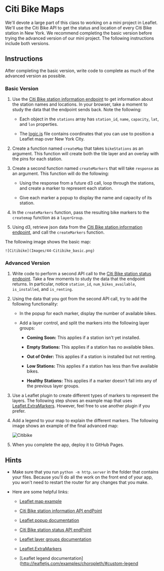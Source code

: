 # Citi Bike Maps

We'll devote a large part of this class to working on a mini project in Leaflet. We'll use the Citi Bike API to get the status and location of every Citi Bike station in New York. We recommend completing the basic version before trying the advanced version of our mini project. The following instructions include both versions.

## Instructions

After completing the basic version, write code to complete as much of the advanced version as possible.

### Basic Version

1. Use the [Citi Bike station information endpoint](https://gbfs.citibikenyc.com/gbfs/en/station_information.json) to get information about the station names and locations. In your browser, take a moment to study the data that the endpoint sends back. Note the following:

    * Each object in the `stations` array has `station_id`, `name`, `capacity`, `lat`, and `lon` properties.

    * The [logic.js](Unsolved/static/js/logic.js) file contains coordinates that you can use to position a Leaflet map over New York City.

2. Create a function named `createMap` that takes `bikeStations` as an argument. This function will create both the tile layer and an overlay with the pins for each station.

3. Create a second function named `createMarkers` that will take `response` as an argument. This function will do the following:

    * Using the response from a future d3 call, loop through the stations, and create a marker to represent each station.

    * Give each marker a popup to display the name and capacity of its station.

4. In the `createMarkers` function, pass the resulting bike markers to the `createmap` function as a `layerGroup`.

5. Using d3, retrieve json data from the [Citi Bike station information endpoint](https://gbfs.citibikenyc.com/gbfs/en/station_information.json), and call the `createMarkers` function.

The following image shows the basic map:

    ![Citibike](Images/44-Citibike_basic.png)

### Advanced Version

1. Write code to perform a second API call to the [Citi Bike station status endpoint](https://gbfs.citibikenyc.com/gbfs/en/station_status.json). Take a few moments to study the data that the endpoint returns. In particular, notice `station_id`, `num_bikes_available`, `is_installed`, and `is_renting`.

2. Using the data that you got from the second API call, try to add the following functionality:

    * In the popup for each marker, display the number of available bikes.

    * Add a layer control, and split the markers into the following layer groups:

        * **Coming Soon:** This applies if a station isn't yet installed.

        * **Empty Stations:** This applies if a station has no available bikes.

        * **Out of Order:** This applies if a station is installed but not renting.

        * **Low Stations:** This applies if a station has less than five available bikes.

        * **Healthy Stations:** This applies if a marker doesn't fall into any of the previous layer groups.

3. Use a Leaflet plugin to create different types of markers to represent the layers. The following step shows an example map that uses [Leaflet.ExtraMarkers](https://github.com/coryasilva/Leaflet.ExtraMarkers). However, feel free to use another plugin if you prefer.

4. Add a legend to your map to explain the different markers. The following image shows an example of the final advanced map:

      ![Citibike](Images/44-Citibike_advanced.png)

5. When you complete the app, deploy it to GitHub Pages.

## Hints

* Make sure that you run `python -m http.server` in the folder that contains your files. Because you'll do all the work on the front end of your app, you won't need to restart the router for any changes that you make.

* Here are some helpful links:

  * [Leaflet map example](https://leafletjs.com/reference-1.7.1.html#map-example)

  * [Citi Bike station information API endPoint](https://gbfs.citibikenyc.com/gbfs/en/station_information.json)

  * [Leaflet popup documentation](http://leafletjs.com/reference.html#popup)

  * [Citi Bike station status API endPoint](https://gbfs.citibikenyc.com/gbfs/en/station_status.json)

  * [Leaflet layer groups documentation](http://leafletjs.com/examples/layers-control/)

  * [Leaflet.ExtraMarkers](https://github.com/coryasilva/Leaflet.ExtraMarkers)

  * [Leaflet legend documentation](http://leafletjs.com/examples/choropleth/#custom-legend
